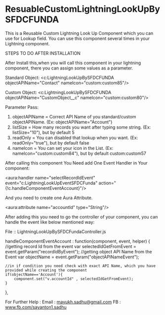 # ResuableCustomLightningLookUpBySFDCFUNDA
This is a Reusable Custom Lightning Look Up Component which you can use for Lookup field. You can use this component several times in your Lightning component.

STEPS TO DO AFTER INSTALLATION

After Install this,when you will call this component in your lightning component, there you can assign some values as a parameter.

Standard Object:
<c:LightningLookUpBySFDCFUNDA objectAPIName="Contact" nameIcon="custom:custom85"/>

Custom Object:
<c:LightningLookUpBySFDCFUNDA objectAPIName="CustomObject__c" nameIcon="custom:custom80"/>

Parameter Pass:

1) objectAPIName = Correct API Name of you standard/custom objectAPIName. (Ex: objectAPIName="Account")
2) listSize = How many records you want after typing some string. (Ex: listSize="10"), but by default 5
3) readOnly = You can disabled that lookup when you want. (Ex: readOnly="true"), but by default false
4) nameIcon = You can set your icon in the List. (Ex: nameIcon="custom:custom84"), but by default custom:custom57 


After calling this component You Need add One Event Handler in Your component:

<aura:handler name="selectRecordIdEvent" event="c:LightningLookUpEventSFDCFunda" action="{!c.handleComponentEventAccount}"/>

And you need to create one Aura Attribute.

<aura:attribute name="accountId" type="String"/>

After adding this you need to go the controller of your component, you can handle the event like below mentioned way:

File :: LightningLookUpBySFDCFundaController.js	

handleComponentEventAccount : function(component, event, helper) {
	//getting record Id from the event
	var selectedIdGetFromEvent = event.getParam("recordIdByEvent");
	//getting object API Name from the Event
	var objectName = event.getParam("objectAPINameEvent");
	
	//in if condition you need check with exact API Name, which you have provided while creating the component
	if(objectName=='Account'){
		component.set("v.accountId" , selectedIdGetFromEvent); 
	} 
},




For Further Help :
Email : mayukh.sadhu@gmail.com
FB : www.fb.com/sayanton1.sadhu



	
